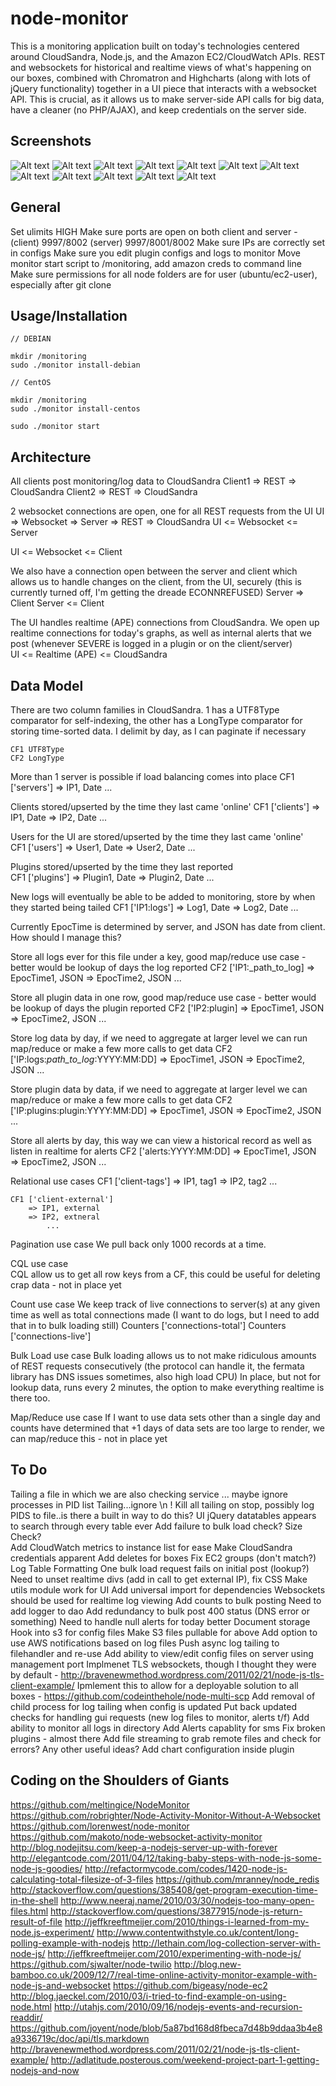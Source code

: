 node-monitor
=====

This is a monitoring application built on today's technologies centered around CloudSandra, Node.js, and the Amazon EC2/CloudWatch APIs.  REST and websockets for historical and realtime views of what's happening on our boxes, combined with Chromatron and Highcharts (along with lots of jQuery functionality) together in a UI piece that interacts with a websocket API.  This is crucial, as it allows us to make server-side API calls for big data, have a cleaner (no PHP/AJAX), and keep credentials on the server side.

Screenshots
-----------------------------------

![Alt text](https://github.com/isidorey/node-monitor/blob/master/images/cloud-monitor-1.png)
![Alt text](https://github.com/isidorey/node-monitor/blob/master/images/cloud-monitor-2.png)
![Alt text](https://github.com/isidorey/node-monitor/blob/master/images/cloud-monitor-3.png)
![Alt text](https://github.com/isidorey/node-monitor/blob/master/images/cloud-monitor-4.png)
![Alt text](https://github.com/isidorey/node-monitor/blob/master/images/cloud-monitor-5.png)
![Alt text](https://github.com/isidorey/node-monitor/blob/master/images/cloud-monitor-6.png)
![Alt text](https://github.com/isidorey/node-monitor/blob/master/images/cloud-monitor-7.png)
![Alt text](https://github.com/isidorey/node-monitor/blob/master/images/cloud-monitor-8.png)
![Alt text](https://github.com/isidorey/node-monitor/blob/master/images/cloud-monitor-9.png)
![Alt text](https://github.com/isidorey/node-monitor/blob/master/images/cloud-monitor-10.png)
![Alt text](https://github.com/isidorey/node-monitor/blob/master/images/cloud-monitor-11.png)
![Alt text](https://github.com/isidorey/node-monitor/blob/master/images/cloud-monitor-12.png)

General
-----------------------------------
	
Set ulimits HIGH
Make sure ports are open on both client and server - (client) 9997/8002 (server) 9997/8001/8002
Make sure IPs are correctly set in configs
Make sure you edit plugin configs and logs to monitor
Move monitor start script to /monitoring, add amazon creds to command line
Make sure permissions for all node folders are for user (ubuntu/ec2-user), especially after git clone

Usage/Installation
-----------------------------------

	// DEBIAN 
	
	mkdir /monitoring
	sudo ./monitor install-debian
	
	// CentOS	
	
	mkdir /monitoring
	sudo ./monitor install-centos
	
	sudo ./monitor start

Architecture
-----------------------------------

All clients post monitoring/log data to CloudSandra
Client1 => REST => CloudSandra
Client2 => REST => CloudSandra 

2 websocket connections are open, one for all REST requests from the UI 
UI => Websocket => Server => REST => CloudSandra
UI <= Websocket <= Server 

UI <= Websocket <= Client

We also have a connection open between the server and client which allows us to handle changes on the client, from the UI, securely (this is currently turned off, I'm getting the dreade ECONNREFUSED)
Server => Client
Server <= Client
                         
The UI handles realtime (APE) connections from CloudSandra.  We open up realtime connections for today's graphs, as well as internal alerts that we post (whenever SEVERE is logged in a plugin or on the client/server)                     
UI <= Realtime (APE) <= CloudSandra
	
		
Data Model
-----------------------------------
	
	
There are two column families in CloudSandra.  1 has a UTF8Type comparator for self-indexing, the other has a LongType comparator for storing time-sorted data.  I delimit by day, as I can paginate if necessary

	CF1 UTF8Type
	CF2 LongType

More than 1 server is possible if load balancing comes into place
	CF1 ['servers']
		=> IP1, Date
		...

Clients stored/upserted by the time they last came 'online'
	CF1 ['clients']
		=> IP1, Date
		=> IP2, Date 
		...

Users for the UI are stored/upserted by the time they last came 'online'		
	CF1 ['users']
		=> User1, Date
		=> User2, Date 
			...
	
Plugins stored/upserted by the time they last reported	
	CF1 ['plugins']
		=> Plugin1, Date
		=> Plugin2, Date
			...
		
New logs will eventually be able to be added to monitoring, store by when they started being tailed
	CF1 ['IP1:logs']
		=> Log1, Date
		=> Log2, Date
			...

Currently EpocTime is determined by server, and JSON has date from client.  How should I manage this?		
	
Store all logs ever for this file under a key, good map/reduce use case - better would be lookup of days the log reported
	CF2 ['IP1:_path_to_log]
		=> EpocTime1, JSON
		=> EpocTime2, JSON
			...
		
Store all plugin data in one row, good map/reduce use case - better would be lookup of days the plugin reported
	CF2 ['IP2:plugin]
		=> EpocTime1, JSON
		=> EpocTime2, JSON
			...

Store log data by day, if we need to aggregate at larger level we can run map/reduce or make a few more calls to get data
	CF2 ['IP:logs:_path_to_log_:YYYY:MM:DD]
		=> EpocTime1, JSON
		=> EpocTime2, JSON
			...
		
Store plugin data by data, if we need to aggregate at larger level we can map/reduce or make a few more calls to get data
	CF2 ['IP:plugins:plugin:YYYY:MM:DD]
		=> EpocTime1, JSON
		=> EpocTime2, JSON
			...
	
Store all alerts by day, this way we can view a historical record as well as listen in realtime for alerts
	CF2 ['alerts:YYYY:MM:DD]
		=> EpocTime1, JSON
		=> EpocTime2, JSON
			...
			
Relational use cases
	CF1 ['client-tags']
		=> IP1, tag1
		=> IP2, tag2
			...			
		
	CF1 ['client-external']
		=> IP1, external
		=> IP2, extneral
			...
		
Pagination use case
We pull back only 1000 records at a time.
		
CQL use case	
CQL allow us to get all row keys from a CF, this could be useful for deleting crap data - not in place yet

Count use case
We keep track of live connections to server(s) at any given time as well as total connections made (I want to do logs, but I need to add that in to bulk loading still)
Counters ['connections-total']
Counters ['connections-live']

Bulk Load use case
Bulk loading allows us to not make ridiculous amounts of REST requests consecutively (the protocol can handle it, the fermata library has DNS issues sometimes, also high load CPU)
In place, but not for lookup data, runs every 2 minutes, the option to make everything realtime is there too.

Map/Reduce use case
If I want to use data sets other than a single day and counts have determined that +1 days of data sets are too large to render, we can map/reduce this - not in place yet



To Do
-----------------------------------
	
Tailing a file in which we are also checking service ... maybe ignore processes in PID list
Tailing...ignore \n !
Kill all tailing on stop, possibly log PIDS to file..is there a built in way to do this?
UI jQuery datatables appears to search through every table ever
Add failure to bulk load check?  Size Check?  
Add CloudWatch metrics to instance list for ease
Make CloudSandra credentials apparent
Add deletes for boxes
Fix EC2 groups (don't match?)
Log Table Formatting
One bulk load request fails on initial post (lookup?)
Need to unset realtime divs (add in call to get external IP), fix CSS
Make utils module work for UI
Add universal import for dependencies
Websockets should be used for realtime log viewing
Add counts to bulk posting
Need to add logger to dao
Add redundancy to bulk post 400 status (DNS error or something)
Need to handle null alerts for today better
Document storage
Hook into s3 for config files
Make S3 files pullable for above
Add option to use AWS notifications based on log files
Push async log tailing to filehandler and re-use
Add ability to view/edit config files on server using management port
Implmenet TLS websockets, though I thought they were by default - http://bravenewmethod.wordpress.com/2011/02/21/node-js-tls-client-example/
Ipmlement this to allow for a deployable solution to all boxes - https://github.com/codeinthehole/node-multi-scp
Add removal of child process for log tailing when config is updated
Put back updated checks for handling gui requests (new log files to monitor, alerts t/f)
Add ability to monitor all logs in directory
Add Alerts capablity for sms
Fix broken plugins - almost there
Add file streaming to grab remote files and check for errors?  Any other useful ideas?
Add chart configuration inside plugin

Coding on the Shoulders of Giants
-----------------------------------

https://github.com/meltingice/NodeMonitor
https://github.com/robrighter/Node-Activity-Monitor-Without-A-Websocket
https://github.com/lorenwest/node-monitor
https://github.com/makoto/node-websocket-activity-monitor
http://blog.nodejitsu.com/keep-a-nodejs-server-up-with-forever
http://elegantcode.com/2011/04/12/taking-baby-steps-with-node-js-some-node-js-goodies/
http://refactormycode.com/codes/1420-node-js-calculating-total-filesize-of-3-files
https://github.com/mranney/node_redis
http://stackoverflow.com/questions/385408/get-program-execution-time-in-the-shell
http://www.neeraj.name/2010/03/30/nodejs-too-many-open-files.html
http://stackoverflow.com/questions/3877915/node-js-return-result-of-file
http://jeffkreeftmeijer.com/2010/things-i-learned-from-my-node.js-experiment/
http://www.contentwithstyle.co.uk/content/long-polling-example-with-nodejs
http://lethain.com/log-collection-server-with-node-js/
http://jeffkreeftmeijer.com/2010/experimenting-with-node-js/
https://github.com/sjwalter/node-twilio
http://blog.new-bamboo.co.uk/2009/12/7/real-time-online-activity-monitor-example-with-node-js-and-websocket
https://github.com/bigeasy/node-ec2
http://blog.jaeckel.com/2010/03/i-tried-to-find-example-on-using-node.html
http://utahjs.com/2010/09/16/nodejs-events-and-recursion-readdir/
https://github.com/joyent/node/blob/5a87bd168d8fbeca7d48b9ddaa3b4e8a9336719c/doc/api/tls.markdown
http://bravenewmethod.wordpress.com/2011/02/21/node-js-tls-client-example/
http://adlatitude.posterous.com/weekend-project-part-1-getting-nodejs-and-now
